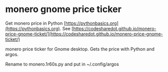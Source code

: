 # monero gnome price ticker

Get monero price in Python [https://pythonbasics.org](https://pythonbasics.org).
See [https://codesharedot.github.io/monero-price-gnome-ticket/](https://codesharedot.github.io/monero-price-gnome-ticket/)

monero price ticker for Gnome desktop. Gets the price with Python and argos.

Rename to monero.1r60s.py and put in ~/.config/argos
